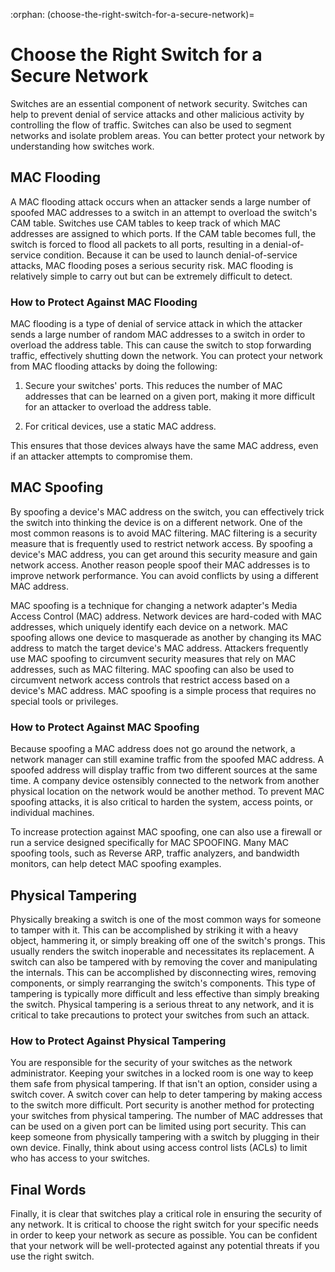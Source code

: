 :orphan:
(choose-the-right-switch-for-a-secure-network)=
# Choose the Right Switch for a Secure Network
 

Switches are an essential component of network security. Switches can help to prevent denial of service attacks and other malicious activity by controlling the flow of traffic. Switches can also be used to segment networks and isolate problem areas. You can better protect your network by understanding how switches work.

## MAC Flooding

A MAC flooding attack occurs when an attacker sends a large number of spoofed MAC addresses to a switch in an attempt to overload the switch's CAM table. Switches use CAM tables to keep track of which MAC addresses are assigned to which ports. If the CAM table becomes full, the switch is forced to flood all packets to all ports, resulting in a denial-of-service condition. Because it can be used to launch denial-of-service attacks, MAC flooding poses a serious security risk. MAC flooding is relatively simple to carry out but can be extremely difficult to detect.

### How to Protect Against MAC Flooding

MAC flooding is a type of denial of service attack in which the attacker sends a large number of random MAC addresses to a switch in order to overload the address table. This can cause the switch to stop forwarding traffic, effectively shutting down the network. You can protect your network from MAC flooding attacks by doing the following: 

1. Secure your switches' ports. This reduces the number of MAC addresses that can be learned on a given port, making it more difficult for an attacker to overload the address table.

2. For critical devices, use a static MAC address. 

This ensures that those devices always have the same MAC address, even if an attacker attempts to compromise them.

## MAC Spoofing

By spoofing a device's MAC address on the switch, you can effectively trick the switch into thinking the device is on a different network. One of the most common reasons is to avoid MAC filtering. MAC filtering is a security measure that is frequently used to restrict network access. By spoofing a device's MAC address, you can get around this security measure and gain network access. Another reason people spoof their MAC addresses is to improve network performance. You can avoid conflicts by using a different MAC address.

MAC spoofing is a technique for changing a network adapter's Media Access Control (MAC) address. Network devices are hard-coded with MAC addresses, which uniquely identify each device on a network. MAC spoofing allows one device to masquerade as another by changing its MAC address to match the target device's MAC address. Attackers frequently use MAC spoofing to circumvent security measures that rely on MAC addresses, such as MAC filtering. MAC spoofing can also be used to circumvent network access controls that restrict access based on a device's MAC address. MAC spoofing is a simple process that requires no special tools or privileges.

### How to Protect Against MAC Spoofing

Because spoofing a MAC address does not go around the network, a network manager can still examine traffic from the spoofed MAC address. A spoofed address will display traffic from two different sources at the same time. A company device ostensibly connected to the network from another physical location on the network would be another method. To prevent MAC spoofing attacks, it is also critical to harden the system, access points, or individual machines.

To increase protection against MAC spoofing, one can also use a firewall or run a service designed specifically for MAC SPOOFING. Many MAC spoofing tools, such as Reverse ARP, traffic analyzers, and bandwidth monitors, can help detect MAC spoofing examples.

## Physical Tampering

Physically breaking a switch is one of the most common ways for someone to tamper with it. This can be accomplished by striking it with a heavy object, hammering it, or simply breaking off one of the switch's prongs. This usually renders the switch inoperable and necessitates its replacement. A switch can also be tampered with by removing the cover and manipulating the internals. This can be accomplished by disconnecting wires, removing components, or simply rearranging the switch's components. This type of tampering is typically more difficult and less effective than simply breaking the switch. Physical tampering is a serious threat to any network, and it is critical to take precautions to protect your switches from such an attack.

### How to Protect Against Physical Tampering

You are responsible for the security of your switches as the network administrator. Keeping your switches in a locked room is one way to keep them safe from physical tampering. If that isn't an option, consider using a switch cover. A switch cover can help to deter tampering by making access to the switch more difficult. Port security is another method for protecting your switches from physical tampering. The number of MAC addresses that can be used on a given port can be limited using port security. This can keep someone from physically tampering with a switch by plugging in their own device. Finally, think about using access control lists (ACLs) to limit who has access to your switches.

## Final Words

Finally, it is clear that switches play a critical role in ensuring the security of any network. It is critical to choose the right switch for your specific needs in order to keep your network as secure as possible. You can be confident that your network will be well-protected against any potential threats if you use the right switch.